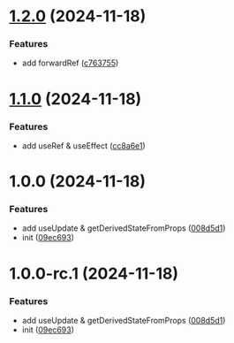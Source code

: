 # [1.2.0](https://github.com/yanyunchangfeng/learn-ts-react/compare/v1.1.0...v1.2.0) (2024-11-18)

### Features

- add forwardRef ([c763755](https://github.com/yanyunchangfeng/learn-ts-react/commit/c76375568703dc649c3b20271a8cb35b155af556))

# [1.1.0](https://github.com/yanyunchangfeng/learn-ts-react/compare/v1.0.0...v1.1.0) (2024-11-18)

### Features

- add useRef & useEffect ([cc8a6e1](https://github.com/yanyunchangfeng/learn-ts-react/commit/cc8a6e1bd7d46c62fde7cd7191f4a030771f520d))

# 1.0.0 (2024-11-18)

### Features

- add useUpdate & getDerivedStateFromProps ([008d5d1](https://github.com/yanyunchangfeng/learn-ts-react/commit/008d5d1ffc039b4663b1095937681f365f96e54b))
- init ([09ec693](https://github.com/yanyunchangfeng/learn-ts-react/commit/09ec693ca22a362bbd79e3af86cb4275873bdd16))

# 1.0.0-rc.1 (2024-11-18)

### Features

- add useUpdate & getDerivedStateFromProps ([008d5d1](https://github.com/yanyunchangfeng/learn-ts-react/commit/008d5d1ffc039b4663b1095937681f365f96e54b))
- init ([09ec693](https://github.com/yanyunchangfeng/learn-ts-react/commit/09ec693ca22a362bbd79e3af86cb4275873bdd16))
